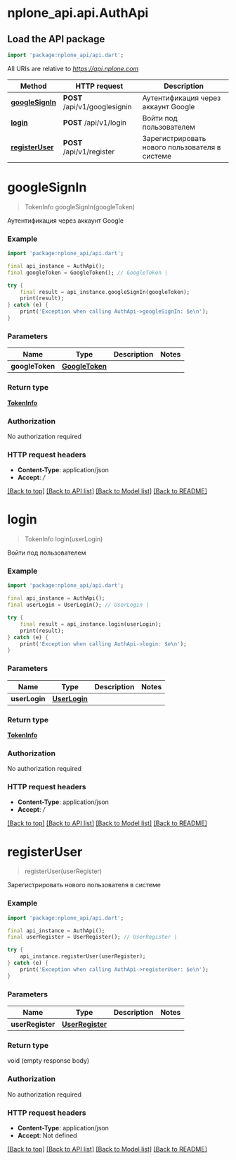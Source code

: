 # nplone_api.api.AuthApi

## Load the API package
```dart
import 'package:nplone_api/api.dart';
```

All URIs are relative to *https://api.nplone.com*

Method | HTTP request | Description
------------- | ------------- | -------------
[**googleSignIn**](AuthApi.md#googlesignin) | **POST** /api/v1/googlesignin | Аутентификация через аккаунт Google
[**login**](AuthApi.md#login) | **POST** /api/v1/login | Войти под пользователем
[**registerUser**](AuthApi.md#registeruser) | **POST** /api/v1/register | Зарегистрировать нового пользователя в системе


# **googleSignIn**
> TokenInfo googleSignIn(googleToken)

Аутентификация через аккаунт Google

### Example
```dart
import 'package:nplone_api/api.dart';

final api_instance = AuthApi();
final googleToken = GoogleToken(); // GoogleToken | 

try {
    final result = api_instance.googleSignIn(googleToken);
    print(result);
} catch (e) {
    print('Exception when calling AuthApi->googleSignIn: $e\n');
}
```

### Parameters

Name | Type | Description  | Notes
------------- | ------------- | ------------- | -------------
 **googleToken** | [**GoogleToken**](GoogleToken.md)|  | 

### Return type

[**TokenInfo**](TokenInfo.md)

### Authorization

No authorization required

### HTTP request headers

 - **Content-Type**: application/json
 - **Accept**: */*

[[Back to top]](#) [[Back to API list]](../README.md#documentation-for-api-endpoints) [[Back to Model list]](../README.md#documentation-for-models) [[Back to README]](../README.md)

# **login**
> TokenInfo login(userLogin)

Войти под пользователем

### Example
```dart
import 'package:nplone_api/api.dart';

final api_instance = AuthApi();
final userLogin = UserLogin(); // UserLogin | 

try {
    final result = api_instance.login(userLogin);
    print(result);
} catch (e) {
    print('Exception when calling AuthApi->login: $e\n');
}
```

### Parameters

Name | Type | Description  | Notes
------------- | ------------- | ------------- | -------------
 **userLogin** | [**UserLogin**](UserLogin.md)|  | 

### Return type

[**TokenInfo**](TokenInfo.md)

### Authorization

No authorization required

### HTTP request headers

 - **Content-Type**: application/json
 - **Accept**: */*

[[Back to top]](#) [[Back to API list]](../README.md#documentation-for-api-endpoints) [[Back to Model list]](../README.md#documentation-for-models) [[Back to README]](../README.md)

# **registerUser**
> registerUser(userRegister)

Зарегистрировать нового пользователя в системе

### Example
```dart
import 'package:nplone_api/api.dart';

final api_instance = AuthApi();
final userRegister = UserRegister(); // UserRegister | 

try {
    api_instance.registerUser(userRegister);
} catch (e) {
    print('Exception when calling AuthApi->registerUser: $e\n');
}
```

### Parameters

Name | Type | Description  | Notes
------------- | ------------- | ------------- | -------------
 **userRegister** | [**UserRegister**](UserRegister.md)|  | 

### Return type

void (empty response body)

### Authorization

No authorization required

### HTTP request headers

 - **Content-Type**: application/json
 - **Accept**: Not defined

[[Back to top]](#) [[Back to API list]](../README.md#documentation-for-api-endpoints) [[Back to Model list]](../README.md#documentation-for-models) [[Back to README]](../README.md)

